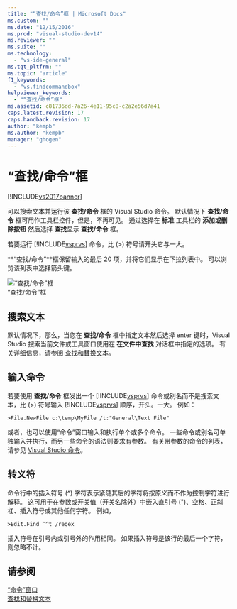 ```yaml
---
title: "“查找/命令”框 | Microsoft Docs"
ms.custom: ""
ms.date: "12/15/2016"
ms.prod: "visual-studio-dev14"
ms.reviewer: ""
ms.suite: ""
ms.technology: 
  - "vs-ide-general"
ms.tgt_pltfrm: ""
ms.topic: "article"
f1_keywords: 
  - "vs.findcommandbox"
helpviewer_keywords: 
  - "“查找/命令”框"
ms.assetid: c81736dd-7a26-4e11-95c8-c2a2e56d7a41
caps.latest.revision: 17
caps.handback.revision: 17
author: "kempb"
ms.author: "kempb"
manager: "ghogen"
---
```

# “查找/命令”框
[!INCLUDE[vs2017banner](../code-quality/includes/vs2017banner.md)]

可以搜索文本并运行该 **查找\/命令** 框的 Visual Studio 命令。  默认情况下 **查找\/命令** 框可用作工具栏控件，但是，不再可见。  通过选择在 **标准** 工具栏的 **添加或删除按钮** 然后选择 **查找**显示 **查找\/命令** 框。  
  
 若要运行 [!INCLUDE[vsprvs](../code-quality/includes/vsprvs_md.md)] 命令，比 \(\>\) 符号请开头它与一大。  
  
 **“查找\/命令”**框保留输入的最后 20 项，并将它们显示在下拉列表中。  可以浏览该列表中选择箭头键。  
  
 ![“查找&#47;命令”框](../ide/media/findcommandbox.png "FindCommandBox")  
“查找\/命令”框  
  
## 搜索文本  
 默认情况下，那么，当您在 **查找\/命令** 框中指定文本然后选择 enter 键时，Visual Studio 搜索当前文件或工具窗口使用在 **在文件中查找** 对话框中指定的选项。  有关详细信息，请参阅 [查找和替换文本](../ide/finding-and-replacing-text.md)。  
  
## 输入命令  
 若要使用 **查找\/命令** 框发出一个 [!INCLUDE[vsprvs](../code-quality/includes/vsprvs_md.md)] 命令或别名而不是搜索文本，比 \(\>\) 符号输入 [!INCLUDE[vsprvs](../code-quality/includes/vsprvs_md.md)] 顺序，开头。一大。  例如：  
  
```  
>File.NewFile c:\temp\MyFile /t:"General\Text File"  
```  
  
 或者，也可以使用“命令”窗口输入和执行单个或多个命令。  一些命令或别名可单独输入并执行，而另一些命令的语法则要求有参数。  有关带参数的命令的列表，请参见 [Visual Studio 命令](../ide/reference/visual-studio-commands.md)。  
  
## 转义符  
 命令行中的插入符号 \(^\) 字符表示紧随其后的字符将按原义而不作为控制字符进行解释。  这可用于在参数或开关值（开关名除外）中嵌入直引号 \("\)、空格、正斜杠、插入符号或其他任何字符。  例如，  
  
```  
>Edit.Find ^^t /regex  
```  
  
 插入符号在引号内或引号外的作用相同。  如果插入符号是该行的最后一个字符，则忽略不计。  
  
## 请参阅  
 [“命令”窗口](../ide/reference/command-window.md)   
 [查找和替换文本](../ide/finding-and-replacing-text.md)